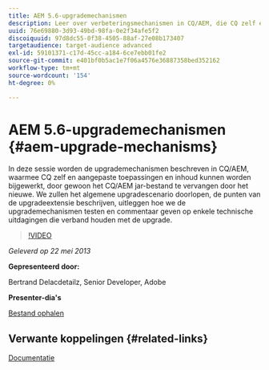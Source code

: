 ```yaml
---
title: AEM 5.6-upgrademechanismen
description: Leer over verbeteringsmechanismen in CQ/AEM, die CQ zelf evenals douanetoepassingen en inhoud, door het CQ/AEM jar dossier met nieuwe te vervangen toestaat. We zullen het algemene upgradescenario doorlopen, de punten van de upgradeextensie beschrijven, uitleggen hoe we de upgrademechanismen testen en commentaar geven op enkele technische uitdagingen die verband houden met de upgrade.
uuid: 76e69880-3d93-49bd-98fa-0e2f34afe5f2
discoiquuid: 97d8dc55-0f38-4505-88af-27e08b173407
targetaudience: target-audience advanced
exl-id: 59101371-c17d-45cc-a184-6ce7ebb01fe2
source-git-commit: e401bf0b5ac1e7f06a4576e36887358bed352162
workflow-type: tm+mt
source-wordcount: '154'
ht-degree: 0%

---
```


# AEM 5.6-upgrademechanismen {#aem-upgrade-mechanisms}

In deze sessie worden de upgrademechanismen beschreven in CQ/AEM, waarmee CQ zelf en aangepaste toepassingen en inhoud kunnen worden bijgewerkt, door gewoon het CQ/AEM jar-bestand te vervangen door het nieuwe. We zullen het algemene upgradescenario doorlopen, de punten van de upgradeextensie beschrijven, uitleggen hoe we de upgrademechanismen testen en commentaar geven op enkele technische uitdagingen die verband houden met de upgrade.

>[!VIDEO](https://video.tv.adobe.com/v/19576/?quality=9)

*Geleverd op 22 mei 2013*

**Gepresenteerd door:**

Bertrand Delacdetailz, Senior Developer, Adobe

**Presenter-dia&#39;s**

[Bestand ophalen](assets/cqgems-bdelacretaz-cq-upgrades-2013-05-22.pdf)

## Verwante koppelingen {#related-links}

[Documentatie](https://docs.adobe.com/docs/en/cq/current/deploying/upgrading.html)

<!--
[Get back to the Overview](https://helpx.adobe.com/experience-manager/kt/eseminars/gems/aem-index.html)
-->
